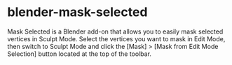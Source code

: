 # blender-mask-selected
Mask Selected is a Blender add-on that allows you to easily mask selected vertices in Sculpt Mode. Select the vertices you want to mask in Edit Mode, then switch to Sculpt Mode and click the [Mask] > [Mask from Edit Mode Selection] button located at the top of the toolbar.
